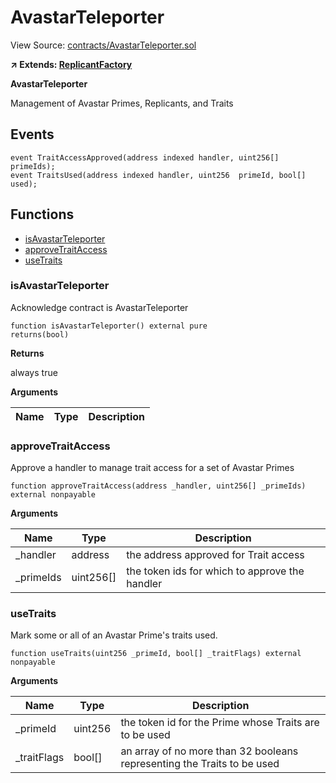 # AvastarTeleporter

View Source: [contracts/AvastarTeleporter.sol](https://github.com/Dapp-Wizards/Avastars-Contracts/blob/master/contracts/AvastarTeleporter.sol)

**↗ Extends: [ReplicantFactory](ReplicantFactory.md)**

**AvastarTeleporter**

Management of Avastar Primes, Replicants, and Traits

## Events

```solidity
event TraitAccessApproved(address indexed handler, uint256[]  primeIds);
event TraitsUsed(address indexed handler, uint256  primeId, bool[]  used);
```

## **Functions**

- [isAvastarTeleporter](#isavastarteleporter)
- [approveTraitAccess](#approvetraitaccess)
- [useTraits](#usetraits)

### isAvastarTeleporter

Acknowledge contract is AvastarTeleporter

```solidity
function isAvastarTeleporter() external pure
returns(bool)
```

**Returns**

always true

**Arguments**

| Name        | Type           | Description  |
| ------------- |------------- | -----|

### approveTraitAccess

Approve a handler to manage trait access for a set of Avastar Primes

```solidity
function approveTraitAccess(address _handler, uint256[] _primeIds) external nonpayable
```

**Arguments**

| Name        | Type           | Description  |
| ------------- |------------- | -----|
| _handler | address | the address approved for Trait access | 
| _primeIds | uint256[] | the token ids for which to approve the handler | 

### useTraits

Mark some or all of an Avastar Prime's traits used.

```solidity
function useTraits(uint256 _primeId, bool[] _traitFlags) external nonpayable
```

**Arguments**

| Name        | Type           | Description  |
| ------------- |------------- | -----|
| _primeId | uint256 | the token id for the Prime whose Traits are to be used | 
| _traitFlags | bool[] | an array of no more than 32 booleans representing the Traits to be used | 

